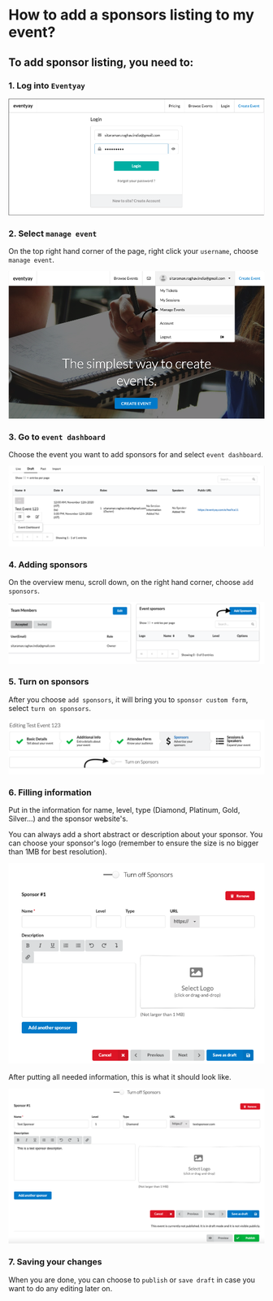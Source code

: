 # How to add a sponsors listing to my event?


##  To add sponsor listing, you need to: 


### 1. Log into `Eventyay`


![Logging-in](/images/How-to-add-sponsors-listing-to-my-event-Adding-sponsors-1.png)


### 2. Select `manage event`


On the top right hand corner of the page, right click your `username`, choose `manage event`. 


![Manage-event-dropdown](/images/How-to-add-sponsors-listing-to-my-event-Adding-sponsors-2.png)


### 3. Go to `event dashboard`

Choose the event you want to add sponsors for and select `event dashboard`. 


![Clicking-event-dashboard](/images/How-to-add-sponsors-listing-to-my-event-Adding-sponsors-3.png)


### 4. Adding sponsors


On the overview menu, scroll down, on the right hand corner, choose `add sponsors`. 


![Adding sponsors](/images/How-to-add-sponsors-listing-to-my-event-Adding-sponsors-4.png)


### 5. Turn on sponsors


After you choose `add sponsors`, it will bring you to `sponsor custom form`, select `turn on sponsors`.


![Turn-on-sponsors](/images/How-to-add-sponsors-listing-to-my-event-Adding-sponsors-5.png)



### 6. Filling information 


Put in the information for name, level, type (Diamond, Platinum, Gold, Silver...) and the sponsor website's. 


You can always add a short abstract or description about your sponsor. You can choose your sponsor's logo (remember to ensure the size is no bigger than 1MB for best resolution).


![Adding-Sponsor-information](/images/How-to-add-sponsors-listing-to-my-event-Adding-sponsors-6.png)


After putting all needed information, this is what it should look like.


![After-adding-Sponsor-information](/images/How-to-add-sponsors-listing-to-my-event-Adding-sponsors-7.png)


### 7. Saving your changes 


When you are done, you can choose to `publish` or `save draft` in case you want to do any editing later on. 
